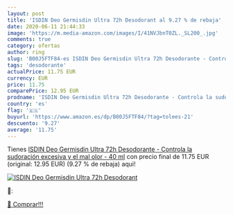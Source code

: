 ```yaml
---
layout: post
title: 'ISDIN Deo Germisdin Ultra 72h Desodorant al 9.27 % de rebaja'
date: 2020-06-11 21:44:33
image: 'https://m.media-amazon.com/images/I/41NVJbnT0ZL._SL200_.jpg'
comments: true
category: ofertas
author: ring
slug: 'B00J5FTF84-es ISDIN Deo Germisdin Ultra 72h Desodorante - Controla la...'
tags: 'desodorante'
actualPrice: 11.75 EUR
currency: EUR
price: 11.75
comparePrice: 12.95 EUR
prodname: 'ISDIN Deo Germisdin Ultra 72h Desodorante - Controla la sudoración excesiva y el mal olor - 40 ml'
country: 'es'
flag: '🇪🇸'
buyurl: 'https://www.amazon.es/dp/B00J5FTF84/?tag=tolees-21'
descuento: '9.27'
average: '11.75'
---
```


Tienes [ISDIN Deo Germisdin Ultra 72h Desodorante - Controla la sudoración excesiva y el mal olor - 40 ml](https://www.amazon.es/dp/B00J5FTF84/?tag=tolees-21) con precio final de  11.75 EUR (original: 12.95 EUR) (9.27 %  de rebaja) aqui!

[![ISDIN Deo Germisdin Ultra 72h Desodorant](https://m.media-amazon.com/images/I/41NVJbnT0ZL._SL200_.jpg)](https://www.amazon.es/dp/B00J5FTF84/?tag=tolees-21)

🔎:


[🛒 Comprar!!!](https://www.amazon.es/dp/B00J5FTF84/?tag=tolees-21)
